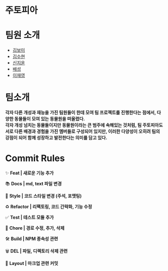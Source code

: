 # 주토피아

# 팀원 소개
- [김보미](https://github.com/zoeznm)
- [김수현](https://github.com/dalramjwi) 
- [신지윤](https://github.com/yun-21) 
- [배성](https://github.com/naviadev) 
- [이재영](https://github.com/IJAEYEONG)

# 팀소개
**각자 다른 개성과 재능을 가진 팀원들이 한데 모여 팀 프로젝트를 진행한다는 점에서, 다양한 동물들이 모여 있는 동물원을 떠올렸다.  
각자 개성 넘치는 동물들이지만 동물원이라는 큰 범주에 속해있는 것처럼, 팀 주토피아도 서로 다른 배경과 경험을 가진 멤버들로 구성되어 있지만, 
이러한 다양성이 오히려 팀의 강점이 되어 함께 성장하고 발전한다는 의미를 담고 있다.**

# Commit Rules
✨ **Feat | 새로운 기능 추가**

📚 **Docs | md, text 파일 변경**

🎨 **Style | 코드 스타일 변경 (주석, 포맷팅)**

♻️ **Refactor | 리팩토링, 코드 간략화, 기능 수정**

✅ **Test | 테스트 모듈 추가**

🔧 **Chore | 경로 수정, 추가, 삭제**

🛠️ **Build | NPM 종속성 관련**

🗑️ **DEL | 파일, 디렉토리 삭제 관련**

📝 **Layout | 마크업 관련 커밋**

